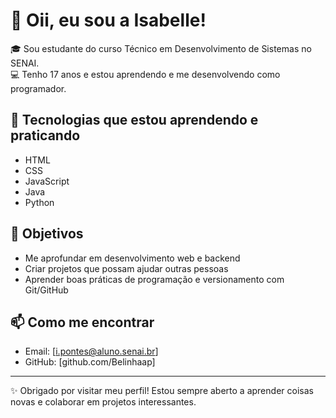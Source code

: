 # 👋 Oii, eu sou a Isabelle!

🎓 Sou estudante do curso Técnico em Desenvolvimento de Sistemas no SENAI.  
💻 Tenho 17 anos e estou aprendendo e me desenvolvendo como programador.

## 🚀 Tecnologias que estou aprendendo e praticando

- HTML
- CSS
- JavaScript
- Java
- Python

## 🎯 Objetivos

- Me aprofundar em desenvolvimento web e backend
- Criar projetos que possam ajudar outras pessoas
- Aprender boas práticas de programação e versionamento com Git/GitHub

## 📫 Como me encontrar

- Email: [i.pontes@aluno.senai.br]
- GitHub: [github.com/Belinhaap]

---

✨ Obrigado por visitar meu perfil! Estou sempre aberto a aprender coisas novas e colaborar em projetos interessantes.
